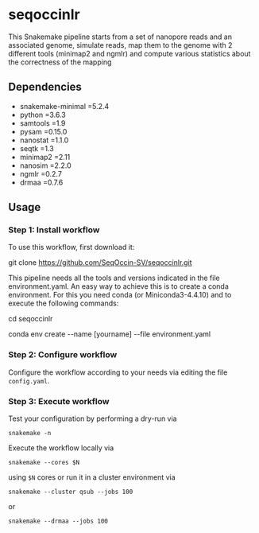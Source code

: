 # seqoccinlr
This Snakemake pipeline starts from a set of nanopore reads and an associated genome, simulate reads, map them to the genome with 2 different tools (minimap2 and ngmlr) and compute various statistics about the correctness of the mapping

## Dependencies
  - snakemake-minimal =5.2.4
  - python =3.6.3
  - samtools =1.9
  - pysam =0.15.0
  - nanostat =1.1.0
  - seqtk =1.3
  - minimap2 =2.11
  - nanosim =2.2.0
  - ngmlr =0.2.7
  - drmaa =0.7.6

## Usage

### Step 1: Install workflow

To use this workflow, first download it:

  git clone https://github.com/SeqOccin-SV/seqoccinlr.git

This pipeline needs all the tools and versions indicated in the file environment.yaml. An easy way to achieve this is to create a conda environment. For this you need conda (or Miniconda3-4.4.10) and to execute the following commands:

  cd seqoccinlr

  conda env create --name [yourname] --file environment.yaml

### Step 2: Configure workflow

Configure the workflow according to your needs via editing the file `config.yaml`.

### Step 3: Execute workflow

Test your configuration by performing a dry-run via

    snakemake -n

Execute the workflow locally via

    snakemake --cores $N

using `$N` cores or run it in a cluster environment via

    snakemake --cluster qsub --jobs 100

or

    snakemake --drmaa --jobs 100
